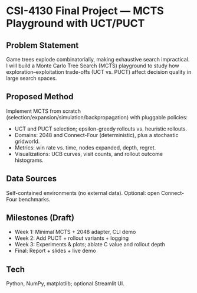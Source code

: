 # CSI-4130 Final Project — MCTS Playground with UCT/PUCT

## Problem Statement
Game trees explode combinatorially, making exhaustive search impractical. I will build a Monte Carlo Tree Search (MCTS) playground to study how exploration–exploitation trade-offs (UCT vs. PUCT) affect decision quality in large search spaces.

## Proposed Method
Implement MCTS from scratch (selection/expansion/simulation/backpropagation) with pluggable policies:
- UCT and PUCT selection; epsilon-greedy rollouts vs. heuristic rollouts.
- Domains: 2048 and Connect-Four (deterministic), plus a stochastic gridworld.
- Metrics: win rate vs. time, nodes expanded, depth, regret.
- Visualizations: UCB curves, visit counts, and rollout outcome histograms.

## Data Sources
Self-contained environments (no external data). Optional: open Connect-Four benchmarks.

## Milestones (Draft)
- Week 1: Minimal MCTS + 2048 adapter, CLI demo
- Week 2: Add PUCT + rollout variants + logging
- Week 3: Experiments & plots; ablate C value and rollout depth
- Final: Report + slides + live demo

## Tech
Python, NumPy, matplotlib; optional Streamlit UI.
